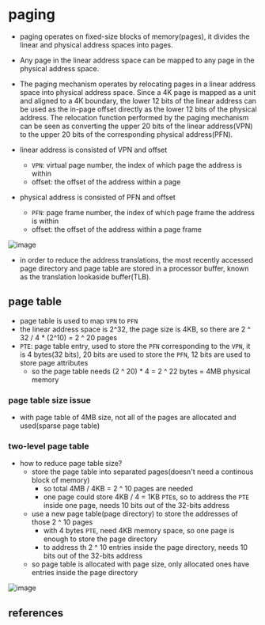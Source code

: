 # paging
* paging operates on fixed-size blocks of memory(pages), it divides the linear and physical address spaces into pages.
* Any page in the linear address space can be mapped to any page in the physical address space.
* The paging mechanism operates by relocating pages in a linear address space into physical address space. Since a 4K page is mapped as a unit and aligned to a 4K boundary, the lower 12 bits of the linear address can be used as the in-page offset directly as the lower 12 bits of the physical address. The relocation function performed by the paging mechanism can be seen as converting the upper 20 bits of the linear address(VPN) to the upper 20 bits of the corresponding physical address(PFN).

* linear address is consisted of VPN and offset
    * `VPN`: virtual page number, the index of which page the address is within
    * offset: the offset of the address within a page
* physical address is consisted of PFN and offset
    * `PFN`: page frame number, the index of which page frame the address is within
    * offset: the offset of the address within a page frame

![image](https://user-images.githubusercontent.com/35479537/227755265-e205fade-9959-4108-bcbc-9a874284f243.png)

* in order to reduce the address translations, the most recently accessed page directory and page table are stored in a processor buffer, known as the translation lookaside buffer(TLB).


## page table
* page table is used to map `VPN` to `PFN`
* the linear address space is 2^32, the page size is 4KB, so there are 2 ^ 32 / 4 * (2^10) = 2 ^ 20 pages
* `PTE`: page table entry, used to store the `PFN` corresponding to the `VPN`, it is 4 bytes(32 bits), 20 bits are used to store the `PFN`, 12 bits are used to store page attributes
    * so the page table needs (2 ^ 20) * 4 = 2 ^ 22 bytes = 4MB physical memory

### page table size issue
* with page table of 4MB size, not all of the pages are allocated and used(sparse page table)

### two-level page table
* how to reduce page table size?
    * store the page table into separated pages(doesn't need a continous block of memory)
        * so total 4MB / 4KB = 2 ^ 10 pages are needed
        * one page could store 4KB / 4 = 1KB `PTE`s, so to address the `PTE` inside one page, needs 10 bits out of the 32-bits address
    * use a new page table(page directory) to store the addresses of those 2 ^ 10 pages
        * with 4 bytes `PTE`, need 4KB memory space, so one page is enough to store the page directory
        * to address th 2 ^ 10 entries inside the page directory, needs 10 bits out of the 32-bits address
    * so page table is allocated with page size, only allocated ones have entries inside the page directory 

![image](https://user-images.githubusercontent.com/35479537/227756318-f14354fd-b38c-40ba-bf61-e1f6d03ad445.png)




## references
